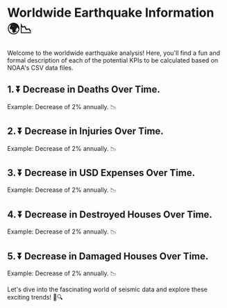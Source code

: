 # Worldwide Earthquake Information 🌍📉

Welcome to the worldwide earthquake analysis! Here, you'll find a fun and formal description of each of the potential KPIs to be calculated based on NOAA's CSV data files.

## 1. ⏬ Decrease in Deaths Over Time.

Example: Decrease of 2% annually. 📉

## 2. ⏬ Decrease in Injuries Over Time.

Example: Decrease of 2% annually. 📉

## 3. ⏬ Decrease in USD Expenses Over Time.

Example: Decrease of 2% annually. 📉

## 4. ⏬ Decrease in Destroyed Houses Over Time.

Example: Decrease of 2% annually. 📉

## 5. ⏬ Decrease in Damaged Houses Over Time.

Example: Decrease of 2% annually. 📉

Let's dive into the fascinating world of seismic data and explore these exciting trends! 🚀🔍